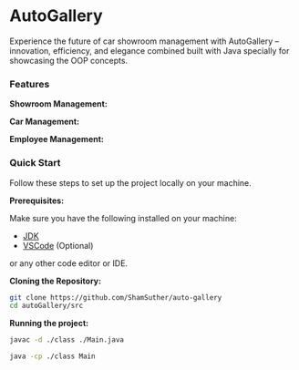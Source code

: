 # AutoGallery

Experience the future of car showroom management with AutoGallery – innovation, efficiency, and elegance combined built with Java specially for showcasing the OOP concepts.

### Features

**Showroom Management:**

**Car Management:**

**Employee Management:**

### Quick Start

Follow these steps to set up the project locally on your machine.

**Prerequisites:**

Make sure you have the following installed on your machine:

- [JDK](https://www.oracle.com/java/technologies/downloads/)
- [VSCode](https://code.visualstudio.com/) (Optional)

or any other code editor or IDE.

**Cloning the Repository:**

```bash
git clone https://github.com/ShamSuther/auto-gallery
cd autoGallery/src
```

**Running the project:**


```bash
javac -d ./class ./Main.java
```

```bash
java -cp ./class Main
```